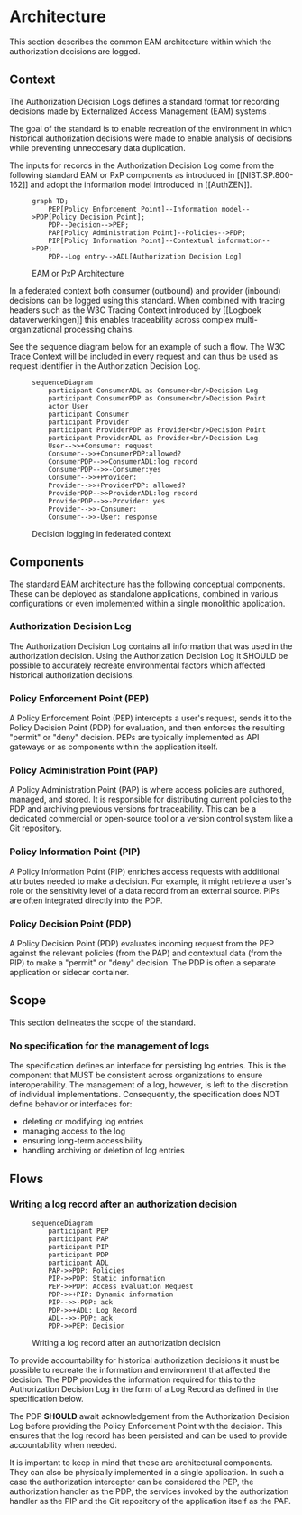 # Architecture

This section describes the common EAM architecture within which the authorization decisions are logged.

## Context

The Authorization Decision Logs defines a standard format for recording decisions made by Externalized Access Management (EAM) systems .

The goal of the standard is to enable recreation of the environment in which historical authorization decisions were made to enable analysis of decisions while preventing unneccesary data duplication.

The inputs for records in the Authorization Decision Log come from the following standard EAM or PxP components as introduced in [[NIST.SP.800-162]] and adopt the information model introduced in [[AuthZEN]].

<figure>

```mermaid
graph TD;
    PEP[Policy Enforcement Point]--Information model-->PDP[Policy Decision Point];
    PDP--Decision-->PEP;
    PAP[Policy Administration Point]--Policies-->PDP;
    PIP[Policy Information Point]--Contextual information-->PDP;
    PDP--Log entry-->ADL[Authorization Decision Log]
```
<figcaption>EAM or PxP Architecture</figcaption>
</figure>


In a federated context both consumer (outbound) and provider (inbound) decisions can be logged using this standard. When combined with tracing headers such as the W3C Tracing Context introduced by [[Logboek dataverwerkingen]] this enables traceability across complex multi-organizational processing chains.

See the sequence diagram below for an example of such a flow. The W3C Trace Context will be included in every request and can thus be used as request identifier in the Authorization Decision Log.

<figure>

```mermaid
sequenceDiagram
    participant ConsumerADL as Consumer<br/>Decision Log
    participant ConsumerPDP as Consumer<br/>Decision Point
    actor User
    participant Consumer
    participant Provider
    participant ProviderPDP as Provider<br/>Decision Point
    participant ProviderADL as Provider<br/>Decision Log
    User-->>+Consumer: request
    Consumer-->>+ConsumerPDP:allowed?
    ConsumerPDP-->>ConsumerADL:log record
    ConsumerPDP-->>-Consumer:yes
    Consumer-->>+Provider: 
    Provider-->>+ProviderPDP: allowed?
    ProviderPDP-->>ProviderADL:log record
    ProviderPDP-->>-Provider: yes
    Provider-->>-Consumer: 
    Consumer-->>-User: response
```
<figcaption>Decision logging in federated context</figcaption>
</figure>


## Components

The standard EAM architecture has the following conceptual components. These can be deployed as standalone applications, combined in various configurations or even implemented within a single monolithic application. 

### Authorization Decision Log

The Authorization Decision Log contains all information that was used in the authorization decision. Using the Authorization Decision Log it SHOULD be possible to accurately recreate environmental factors which affected historical authorization decisions.  

### Policy Enforcement Point (PEP)

A Policy Enforcement Point (PEP) intercepts a user's request, sends it to the Policy Decision Point (PDP) for evaluation, and then enforces the resulting "permit" or "deny" decision. PEPs are typically implemented as API gateways or as components within the application itself.

### Policy Administration Point (PAP)

A Policy Administration Point (PAP) is where access policies are authored, managed, and stored. It is responsible for distributing current policies to the PDP and archiving previous versions for traceability. This can be a dedicated commercial or open-source tool or a version control system like a Git repository.

### Policy Information Point (PIP)

A Policy Information Point (PIP) enriches access requests with additional attributes needed to make a decision. For example, it might retrieve a user's role or the sensitivity level of a data record from an external source. PIPs are often integrated directly into the PDP.

### Policy Decision Point (PDP)

A Policy Decision Point (PDP) evaluates incoming request from the PEP against the relevant policies (from the PAP) and contextual data (from the PIP) to make a "permit" or "deny" decision. The PDP is often a separate application or sidecar container.


## Scope

This section delineates the scope of the standard.

### No specification for the management of logs
The specification defines an interface for persisting log entries. This is the component that MUST be consistent across organizations to ensure interoperability. The management of a log, however, is left to the discretion of individual implementations.
Consequently, the specification does NOT define behavior or interfaces for:
- deleting or modifying log entries
- managing access to the log
- ensuring long-term accessibility
- handling archiving or deletion of log entries

## Flows

### Writing a log record after an authorization decision

<figure>

```mermaid
sequenceDiagram
    participant PEP
    participant PAP
    participant PIP
    participant PDP
    participant ADL
    PAP->>PDP: Policies
    PIP->>PDP: Static information
    PEP->>PDP: Access Evaluation Request
    PDP->>+PIP: Dynamic information
    PIP-->>-PDP: ack
    PDP->>+ADL: Log Record
    ADL-->>-PDP: ack
    PDP->>PEP: Decision
```

<figcaption>Writing a log record after an authorization decision</figcaption>
</figure>

To provide accountability for historical authorization decisions it must be possible to recreate the information and environment that affected the decision. The PDP provides the information required for this to the Authorization Decision Log in the form of a Log Record as defined in the specification below. 

The PDP **SHOULD** await acknowledgement from the Authorization Decision Log before providing the Policy Enforcement Point with the decision. This ensures that the log record has been persisted and can be used to provide accountability when needed.

<p class="note" title="EAM components within a monolithic application">
It is important to keep in mind that these are architectural components. They can also be physically implemented in a single application. In such a case the authorization intercepter can be considered the PEP, the authorization handler as the PDP, the services invoked by the authorization handler as the PIP and the Git repository of the application itself as the PAP.
</p>

